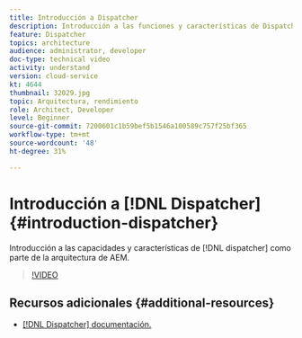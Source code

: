 ```yaml
---
title: Introducción a Dispatcher
description: Introducción a las funciones y características de Dispatcher como parte de la arquitectura de AEM.
feature: Dispatcher
topics: architecture
audience: administrator, developer
doc-type: technical video
activity: understand
version: cloud-service
kt: 4644
thumbnail: 32029.jpg
topic: Arquitectura, rendimiento
role: Architect, Developer
level: Beginner
source-git-commit: 7200601c1b59bef5b1546a100589c757f25bf365
workflow-type: tm+mt
source-wordcount: '48'
ht-degree: 31%

---
```



# Introducción a [!DNL Dispatcher] {#introduction-dispatcher}

Introducción a las capacidades y características de [!DNL dispatcher] como parte de la arquitectura de AEM.

>[!VIDEO](https://video.tv.adobe.com/v/32029/?quality=12&learn=on)

## Recursos adicionales {#additional-resources}

* [[!DNL Dispatcher] documentación.](https://experienceleague.adobe.com/docs/experience-manager-dispatcher/using/dispatcher.html?lang=es)